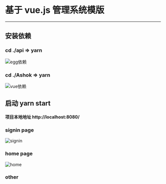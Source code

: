 # 基于 vue.js 管理系统模版

---

## 安装依赖

### cd ./api => yarn

![egg依赖](http://chuantu.xyz/t6/739/1594659112x1033347913.png)

### cd ./Ashok => yarn

![vue依赖](http://chuantu.xyz/t6/739/1594658922x1031866013.png)

## 启动 yarn start

#### 项目本地地址 http://localhost:8080/

### signin page

![signin](http://chuantu.xyz/t6/739/1594659311x1031866013.png)

### home page

![home](http://chuantu.xyz/t6/739/1594659424x1700338641.png)

### other
